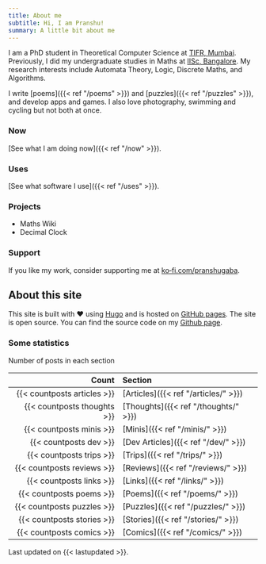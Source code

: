 ```yaml
---
title: About me
subtitle: Hi, I am Pranshu!
summary: A little bit about me
---
```


I am a PhD student in Theoretical Computer Science at [TIFR, Mumbai](https://www.tifr.res.in/). Previously, I did my undergraduate studies in Maths at [IISc, Bangalore](https://iisc.ac.in). My research interests include Automata Theory, Logic, Discrete Maths, and Algorithms.

I write [poems]({{< ref "/poems" >}}) and [puzzles]({{< ref "/puzzles" >}}), and develop apps and games. I also love photography, swimming and cycling but not both at once.

### Now

[See what I am doing now]({{< ref "/now" >}}).

### Uses

[See what software I use]({{< ref "/uses" >}}).

### Projects

- Maths Wiki
- Decimal Clock

### Support

If you like my work, consider supporting me at [ko&#8209;fi.com/pranshugaba](https://ko-fi.com/pranshugaba).

## About this site

This site is built with :heart: using [Hugo](https://gohugo.io) and is hosted on [GitHub pages](https://pages.github.com/).
The site is open source. You can find the source code on my [Github page](https://github.com/pranshugaba/).

### Some statistics

Number of posts in each section

|                       Count | Section                              |
| --------------------------: | :----------------------------------- |
| {{< countposts articles >}} | [Articles]({{< ref "/articles/" >}}) |
| {{< countposts thoughts >}} | [Thoughts]({{< ref "/thoughts/" >}}) |
|    {{< countposts minis >}} | [Minis]({{< ref "/minis/" >}})       |
|      {{< countposts dev >}} | [Dev Articles]({{< ref "/dev/" >}})  |
|    {{< countposts trips >}} | [Trips]({{< ref "/trips/" >}})       |
|  {{< countposts reviews >}} | [Reviews]({{< ref "/reviews/" >}})   |
|    {{< countposts links >}} | [Links]({{< ref "/links/" >}})       |
|    {{< countposts poems >}} | [Poems]({{< ref "/poems/" >}})       |
|  {{< countposts puzzles >}} | [Puzzles]({{< ref "/puzzles/" >}})   |
|  {{< countposts stories >}} | [Stories]({{< ref "/stories/" >}})   |
|   {{< countposts comics >}} | [Comics]({{< ref "/comics/" >}})     |

Last updated on {{< lastupdated >}}.
